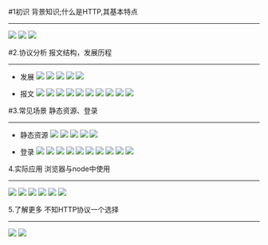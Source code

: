 #1初识
背景知识;什么是HTTP,其基本特点

---

![](images/blackhorse/shiyongHTTP0.png)
![](images/blackhorse/shiyongHTTP1.png)
![](images/blackhorse/shiyongHTTP2.png)


#2.协议分析
报文结构，发展历程

---

- 发展
![](images/blackhorse/shiyongHTTP3.png)
![](images/blackhorse/shiyongHTTP14.png)
![](images/blackhorse/shiyongHTTP15.png)
![](images/blackhorse/shiyongHTTP16.png)
![](images/blackhorse/shiyongHTTP17.png)

- 报文
![](images/blackhorse/shiyongHTTP4.png)
![](images/blackhorse/shiyongHTTP5.png)
![](images/blackhorse/shiyongHTTP6.png)
![](images/blackhorse/shiyongHTTP7.png)
![](images/blackhorse/shiyongHTTP8.png)
![](images/blackhorse/shiyongHTTP9.png)
![](images/blackhorse/shiyongHTTP10.png)
![](images/blackhorse/shiyongHTTP11.png)
![](images/blackhorse/shiyongHTTP12.png)
![](images/blackhorse/shiyongHTTP13.png)

#3.常见场景
静态资源、登录

---

- 静态资源
![](images/blackhorse/shiyongHTTP18.png)
![](images/blackhorse/shiyongHTTP19.png)
![](images/blackhorse/shiyongHTTP20.png)
![](images/blackhorse/shiyongHTTP21.png)
![](images/blackhorse/shiyongHTTP22.png)

- 登录
![](images/blackhorse/shiyongHTTP23.png)
![](images/blackhorse/shiyongHTTP24.png)
![](images/blackhorse/shiyongHTTP25.png)
![](images/blackhorse/shiyongHTTP26.png)
![](images/blackhorse/shiyongHTTP27.png)
![](images/blackhorse/shiyongHTTP28.png)
![](images/blackhorse/shiyongHTTP29.png)
![](images/blackhorse/shiyongHTTP30.png)
![](images/blackhorse/shiyongHTTP31.png)
![](images/blackhorse/shiyongHTTP32.png)

4.实际应用
浏览器与node中使用

---

![](images/blackhorse/shiyongHTTP33.png)
![](images/blackhorse/shiyongHTTP34.png)
![](images/blackhorse/shiyongHTTP35.png)
![](images/blackhorse/shiyongHTTP36.png)
![](images/blackhorse/shiyongHTTP37.png)
![](images/blackhorse/shiyongHTTP38.png)


5.了解更多
不知HTTP协议一个选择

---
![](images/blackhorse/shiyongHTTP39.png)
![](images/blackhorse/shiyongHTTP40.png)
